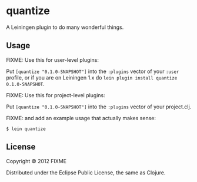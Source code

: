 # quantize

A Leiningen plugin to do many wonderful things.

## Usage

FIXME: Use this for user-level plugins:

Put `[quantize "0.1.0-SNAPSHOT"]` into the `:plugins` vector of your
`:user` profile, or if you are on Leiningen 1.x do `lein plugin install
quantize 0.1.0-SNAPSHOT`.

FIXME: Use this for project-level plugins:

Put `[quantize "0.1.0-SNAPSHOT"]` into the `:plugins` vector of your project.clj.

FIXME: and add an example usage that actually makes sense:

    $ lein quantize

## License

Copyright © 2012 FIXME

Distributed under the Eclipse Public License, the same as Clojure.
